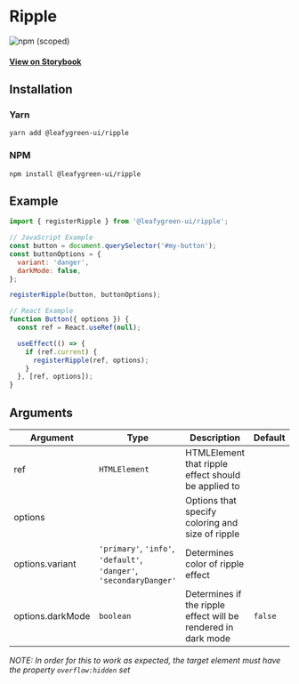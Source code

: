 # Ripple

![npm (scoped)](https://img.shields.io/npm/v/@leafygreen-ui/ripple.svg)

#### [View on Storybook](https://mongodb.github.io/leafygreen-ui/?path=/story/ripple--default)

## Installation

### Yarn

```shell
yarn add @leafygreen-ui/ripple
```

### NPM

```shell
npm install @leafygreen-ui/ripple
```

## Example

```js
import { registerRipple } from '@leafygreen-ui/ripple';

// JavaScript Example
const button = document.querySelector('#my-button');
const buttonOptions = {
  variant: 'danger',
  darkMode: false,
};

registerRipple(button, buttonOptions);

// React Example
function Button({ options }) {
  const ref = React.useRef(null);

  useEffect(() => {
    if (ref.current) {
      registerRipple(ref, options);
    }
  }, [ref, options]);
}
```

## Arguments

| Argument         | Type                                                                | Description                                                   | Default |
| ---------------- | ------------------------------------------------------------------- | ------------------------------------------------------------- | ------- |
| ref              | `HTMLElement`                                                       | HTMLElement that ripple effect should be applied to           |         |
| options          |                                                                     | Options that specify coloring and size of ripple              |         |
| options.variant  | `'primary'`, `'info'`, `'default'`, `'danger'`, `'secondaryDanger'` | Determines color of ripple effect                             |         |
| options.darkMode | `boolean`                                                           | Determines if the ripple effect will be rendered in dark mode | `false` |

_NOTE: In order for this to work as expected, the target element must have the property `overflow:hidden` set_
